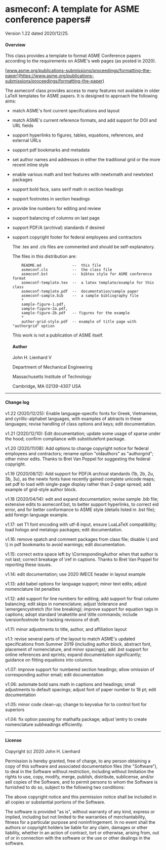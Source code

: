  
  # asmeconf: A template for ASME conference papers#
 
  Version 1.22 dated 2020/12/25.

  #### Overview ####
  This class provides a template to format ASME Conference papers according to
  the requirements on ASME's web pages (as posted in 2020).
  
  [www.asme.org/publications-submissions/proceedings/formatting-the-paper](https://www.asme.org/publications-submissions/proceedings/formatting-the-paper)
  
  The asmeconf class provides access to many features not available in older LaTeX templates for ASME papers. It is designed to approach the following aims:

- match ASME's font current specifications and layout

- match ASME's current reference formats, and add support for DOI and URL fields

- support hyperlinks to figures, tables, equations, references, and external URLs

- support pdf bookmarks and metadata

- set author names and addresses in either the traditional grid or the more recent inline style

- enable various math and text features with newtxmath and newtxtext packages

- support bold face, sans serif math in section headings

- support footnotes in section headings

- provide line numbers for editing and review

- support balancing of columns on last page

- support PDF/A (archival) standards if desired

- support copyright footer for federal employees and contractors

  The .tex and .cls files are commented and should be self-explanatory.

  The files in this distribution are:

          README.md              --  this file
          asmeconf.cls           --  the class file
          asmeconf.bst           --  bibtex style for ASME conference format
          asmeconf-template.tex  --  a latex template/example for this class
          asmeconf-template.pdf  --  documentation/sample paper
          asmeconf-sample.bib    --  a sample bibliography file
          *
          sample-figure-1.pdf, 
          sample-figure-2a.pdf, 
          sample-figure-2b.pdf   -- figures for the example
          *
          author-grid-style.pdf  -- example of title page with "authorgrid" option

  This work is not a publication of ASME itself. 
  
  #### Author ####
  
  John H. Lienhard V
  
  Department of Mechanical Engineering
          
  Massachusetts Institute of Technology
          
  Cambridge, MA 02139-4307 USA


 ---
 
 #### Change log ####

 v1.22 (2020/12/25): Enable language-specific fonts for Greek, Vietnamese, and cyrillic-alphabet languages, with examples of abtracts in these languages; revise handling of class options and keys; edit documentation.

 v1.21 (2020/12/10): Edit documentation; update some usage of xparse under the hood; confirm compliance with substitutefont package. 
 
 v1.20 (2020/11/08): Add options to change copyright notice for federal employees and contractors; rename option "oldauthors" as "authorgrid"; other minor edits. Thanks to Bret Van Poppel for suggesting the federal copyright.
 
 v1.19 (2020/08/12): Add support for PDF/A archival standards (1b, 2b, 2u, 3b, 3u), as the newtx fonts have recently gained complete unicode maps; set pdf to load with single-page display rather than 2-page spread; add example of grid-style author block.
 
 v1.18 (2020/04/14): edit and expand documentation; revise sample .bib file; extensive edits to asmeconf.bst, to better support hyperlinks, to correct eid error, and for better conformance to ASME style (details listed in .bst file); add foreign language example.
 
 v1.17: set T1 font encoding with utf-8 input, ensure LuaLaTeX compatibility; load hologo and metalogo packages; edit documentation.
 
 v1.16: remove xpatch and comment packages from class file; disable \\( and \\) in pdf bookmarks to avoid warnings; edit documentation.
 
 v1.15: correct extra space left by \\CorrespondingAuthor when that author is not last; correct breakage of \\ref in captions.  Thanks to Bret Van Poppel for reporting these issues.
 
 v1.14: edit documentation; use 2020 IMECE header in layout example
 
 v1.13: add babel options for language support; minor text edits; adjust nomenclature list penalties
 
 v1.12: add support for line numbers for editing; add support for final column balancing; edit skips in nomenclature; adjust \\tolerance and \\emergencystretch (for line breaking); improve support for equation tags in captions; adopt standard \\maketitle and \\title commands; include \\versionfootnote for tracking revisions of draft.
  
 v1.11: minor adjustments to title, author, and affiliation layout
 
 v1.1:  revise several parts of the layout to match ASME's updated specifications from Summer 2019 (including author block, abstract font, placement of nomenclature, and minor spacings); add .bst support for online references and eprints; expand documentation significantly; guidance on fitting equations into columns. 
 
 v1.07: improve support for numbered section headings; allow omission of corresponding author email; edit documentation
 
 v1.06: automate bold sans math in captions and headings; small adjustments to default spacings; adjust font of paper number to 18 pt; edit documentation
 
 v1.05: minor code clean-up; change to keyvalue for to control font for superiors
 
 v1.04: fix option passing for mathalfa package; adjust \\entry to create nomenclature subheadings efficiently.
 
 
 ---
 
 #### License ####

 Copyright (c) 2020 John H. Lienhard

 Permission is hereby granted, free of charge, to any person obtaining a copy of this software and 
 associated documentation files (the "Software"), to deal in the Software without restriction, 
 including without limitation the rights to use, copy, modify, merge, publish, distribute, sublicense, 
 and/or sell copies of the Software, and to permit persons to whom the Software is furnished to do so, 
 subject to the following two conditions:

 The above copyright notice and this permission notice shall be included in all copies or 
 substantial portions of the Software.

 The software is provided "as is", without warranty of any kind, express or implied, including but 
 not limited to the warranties of merchantability, fitness for a particular purpose and noninfringement. 
 In no event shall the authors or copyright holders be liable for any claim, damages or other liability, 
 whether in an action of contract, tort or otherwise, arising from, out of or in connection with the 
 software or the use or other dealings in the software.
